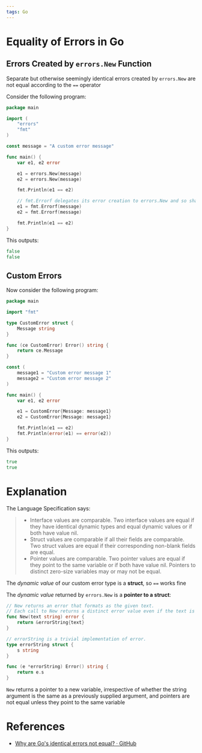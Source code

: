 ```yaml
---
tags: Go
---
```


# Equality of Errors in Go

## Errors Created by `errors.New` Function

Separate but otherwise seemingly identical errors created by `errors.New` are not equal according to the `==` operator

Consider the following program:

```go
package main

import (
	"errors"
	"fmt"
)

const message = "A custom error message"

func main() {
	var e1, e2 error

	e1 = errors.New(message)
	e2 = errors.New(message)

	fmt.Println(e1 == e2)

	// fmt.Errorf delegates its error creation to errors.New and so shares the same behaviour.
	e1 = fmt.Errorf(message)
	e2 = fmt.Errorf(message)

	fmt.Println(e1 == e2)
}
```

This outputs:

```go
false
false
```

## Custom Errors

Now consider the following program:

```go
package main

import "fmt"

type CustomError struct {
	Message string
}

func (ce CustomError) Error() string {
	return ce.Message
}

const (
	message1 = "Custom error message 1"
	message2 = "Custom error message 2"
)

func main() {
	var e1, e2 error

	e1 = CustomError{Message: message1}
	e2 = CustomError{Message: message1}

	fmt.Println(e1 == e2)
	fmt.Println(error(e1) == error(e2))
}
```

This outputs:

```go
true
true
```

# Explanation

The Language Specification says:

> - Interface values are comparable. Two interface values are equal if they have identical dynamic types and equal dynamic values or if both have value nil.
> - Struct values are comparable if all their fields are comparable. Two struct values are equal if their corresponding non-blank fields are equal.
> - Pointer values are comparable. Two pointer values are equal if they point to the same variable or if both have value nil. Pointers to distinct zero-size variables may or may not be equal. 

The *dynamic value* of our custom error type is a **struct**, so `==` works fine

The *dynamic value* returned by `errors.New` is a **pointer to a struct**:

```go
// New returns an error that formats as the given text.
// Each call to New returns a distinct error value even if the text is identical.
func New(text string) error {
	return &errorString{text}
}

// errorString is a trivial implementation of error.
type errorString struct {
	s string
}

func (e *errorString) Error() string {
	return e.s
}
```

`New` returns a pointer to a new variable, irrespective of whether the string argument is the same as a previously supplied argument, and pointers are not equal unless they point to the same variable

# References

- [Why are Go's identical errors not equal? · GitHub](https://gist.github.com/fospathi/1e6f5aea622abb52bddc9bcb1ffee858)
